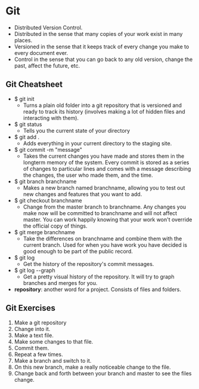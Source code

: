 # Git
* Distributed Version Control.
* Distributed in the sense that many copies of your work exist in many places.
* Versioned in the sense that it keeps track of every change you make to every document ever.
* Control in the sense that you can go back to any old version, change the past, affect the future, etc.

## Git Cheatsheet

* $ git init
    * Turns a plain old folder into a git repository that is versioned and ready to track its history (involves making a lot of hidden files and interacting with them).
* $ git status
    * Tells you the current state of your directory
* $ git add .
    * Adds everything in your current directory to the staging site.
* $ git commit -m "message"
    * Takes the current changes you have made and stores them in the longterm memory of the system. Every commit is stored as a series of changes to particular lines and comes with a message describing the changes, the user who made them, and the time.
* $ git branch branchname
    * Makes a new branch named branchname, allowing you to test out new changes and features that you want to add.
* $ git checkout branchname
    * Change from the master branch to branchname. Any changes you make now will be committed to branchname and will not affect master. You can work happily knowing that your work won't override the official copy of things.
* $ git merge branchname
    * Take the differences on branchname and combine them with the current branch. Used for when you have work you have decided is good enough to be part of the public record.
* $ git log
    * Get the history of the repository's commit messages.
* $ git log --graph
    * Get a pretty visual history of the repository. It will try to graph branches and merges for you.
* **repository**: another word for a project. Consists of files and folders.

## Git Exercises
1. Make a git repository
2. Change into it.
3. Make a text file.
4. Make some changes to that file.
5. Commit them.
6. Repeat a few times.
7. Make a branch and switch to it.
8. On this new branch, make a really noticeable change to the file.
9. Change back and forth between your branch and master to see the files change.